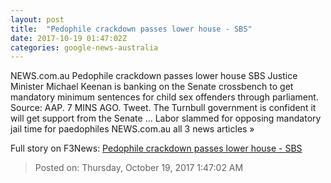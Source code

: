 ```yaml
---
layout: post
title:  "Pedophile crackdown passes lower house - SBS"
date: 2017-10-19 01:47:02Z
categories: google-news-australia
---
```


NEWS.com.au Pedophile crackdown passes lower house SBS Justice Minister Michael Keenan is banking on the Senate crossbench to get mandatory minimum sentences for child sex offenders through parliament. Source: AAP. 7 MINS AGO. Tweet. The Turnbull government is confident it will get support from the Senate ... Labor slammed for opposing mandatory jail time for paedophiles NEWS.com.au all 3 news articles »


Full story on F3News: [Pedophile crackdown passes lower house - SBS](http://www.f3nws.com/n/dvytaD)

> Posted on: Thursday, October 19, 2017 1:47:02 AM
